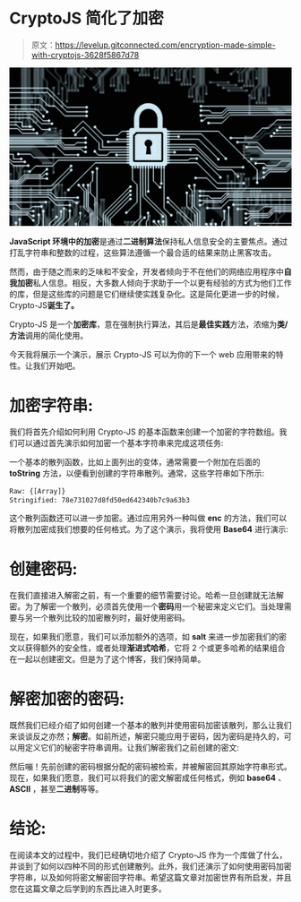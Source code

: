 # CryptoJS 简化了加密

> 原文：<https://levelup.gitconnected.com/encryption-made-simple-with-cryptojs-3628f5867d78>

![](img/d009c8054d5b58f4496bbdb0c14f9aca.png)

**JavaScript 环境中的加密**是通过**二进制算法**保持私人信息安全的主要焦点。通过打乱字符串和整数的过程，这些算法遵循一个最合适的结果来防止黑客攻击。

然而，由于随之而来的乏味和不安全，开发者倾向于不在他们的网络应用程序中**自我加密**私人信息。相反，大多数人倾向于求助于一个以更有经验的方式为他们工作的库，但是这些库的问题是它们继续使实践复杂化。这是简化更进一步的时候，Crypto-JS**诞生了。**

Crypto-JS 是一个**加密库**，意在强制执行算法，其后是**最佳实践**方法，浓缩为**类/方法**调用的简化使用。

今天我将展示一个演示，展示 Crypto-JS 可以为你的下一个 web 应用带来的特性。让我们开始吧。

# **加密字符串:**

我们将首先介绍如何利用 Crypto-JS 的基本函数来创建一个加密的字符数组。我们可以通过首先演示如何加密一个基本字符串来完成这项任务:

一个基本的散列函数，比如上面列出的变体，通常需要一个附加在后面的 **toString** 方法，以便看到创建的字符串散列。通常，这些字符串如下所示:

```
Raw: {[Array]}
Stringified: 78e731027d8fd50ed642340b7c9a63b3
```

这个散列函数还可以进一步加密。通过应用另外一种叫做 **enc** 的方法，我们可以将散列加密成我们想要的任何格式。为了这个演示，我将使用 **Base64** 进行演示:

# 创建密码:

在我们直接进入解密之前，有一个重要的细节需要讨论。哈希一旦创建就无法解密。为了解密一个散列，必须首先使用一个**密码**用一个秘密来定义它们。当处理需要与另一个散列比较的加密散列时，最好使用密码。

现在，如果我们愿意，我们可以添加额外的选项，如 **salt** 来进一步加密我们的密文以获得额外的安全性，或者处理**渐进式哈希**，它将 2 个或更多哈希的结果组合在一起以创建密文。但是为了这个博客，我们保持简单。

# 解密加密的密码:

既然我们已经介绍了如何创建一个基本的散列并使用密码加密该散列，那么让我们来谈谈反之亦然；**解密**。如前所述，解密只能应用于密码，因为密码是持久的，可以用定义它们的秘密字符串调用。让我们解密我们之前创建的密文:

然后嘣！先前创建的密码根据分配的密码被检索，并被解密回其原始字符串形式。现在，如果我们愿意，我们可以将我们的密文解密成任何格式，例如 **base64** 、 **ASCII** ，甚至**二进制**等等。

# **结论:**

在阅读本文的过程中，我们已经确切地介绍了 Crypto-JS 作为一个库做了什么，并谈到了如何以四种不同的形式创建散列。此外，我们还演示了如何使用密码加密字符串，以及如何将密文解密回字符串。希望这篇文章对加密世界有所启发，并且您在这篇文章之后学到的东西比进入时更多。